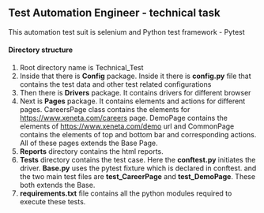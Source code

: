 ## **Test Automation Engineer - technical task**

This automation test suit is selenium and Python test framework - Pytest

#### **Directory structure**
1. Root directory name is Technical_Test
2. Inside that there is **Config** package. Inside it there is  **config.py** file that contains
    the test data and other test related configurations
3. Then there is **Drivers** package. It contains drivers for different browser
4. Next is **Pages** package. It contains elements and actions for different pages. CareersPage class contains the elements for https://www.xeneta.com/careers page. DemoPage contains the elements of https://www.xeneta.com/demo url and CommonPage contains the elements of top and bottom bar and corresponding actions. All of these pages extends the Base Page.
5. **Reports** directory contains the html reports.
6. **Tests** directory contains the test case. Here the **conftest.py** initiates the driver. **Base.py** uses the pytest fixture which is declared in conftest. and the two main test files are **test_CareerPage** and **test_DemoPage**. These both extends the Base.
7. **requirements.txt** file contains all the python modules required to execute these tests.